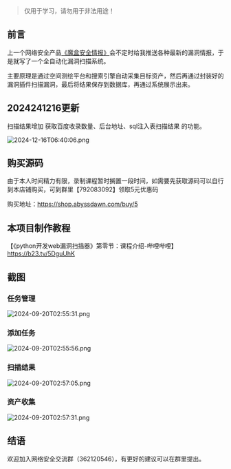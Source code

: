 > 仅用于学习，请勿用于非法用途！

## 前言

上一个网络安全产品[《魔盒安全情报》][1]会不定时给我推送各种最新的漏洞情报，于是就写了一个全自动化漏洞扫描系统。

主要原理是通过空间测绘平台和搜索引擎自动采集目标资产，然后再通过封装好的漏洞插件扫描漏洞，最后将结果保存到数据库，再通过系统展示出来。

## 2024241216更新

扫描结果增加 获取百度收录数量、后台地址、sql注入表扫描结果 的功能。

![2024-12-16T06:40:06.png][2]

## 购买源码

由于本人时间精力有限，录制课程暂时搁置一段时间，如需要先获取源码可以自行到本店铺购买，可到群里【792083092】领取5元优惠码

购买地址：https://shop.abyssdawn.com/buy/5

## 本项目制作教程

【《python开发web漏洞扫描器》第零节：课程介绍-哔哩哔哩】 https://b23.tv/5DguUhK

## 截图

### 任务管理

![2024-09-20T02:55:31.png][3]

### 添加任务

![2024-09-20T02:55:56.png][4]

### 扫描结果

![2024-09-20T02:57:05.png][5]

### 资产收集

![2024-09-20T02:57:31.png][6]

## 结语

欢迎加入网络安全交流群（362120546），有更好的建议可以在群里提出。


  [1]: https://mgb.abyssdawn.com/
  [2]: https://blog.abyssdawn.com/usr/uploads/2024/12/368403276.png
  [3]: https://blog.abyssdawn.com/usr/uploads/2024/09/1449035049.png
  [4]: https://blog.abyssdawn.com/usr/uploads/2024/09/99209105.png
  [5]: https://blog.abyssdawn.com/usr/uploads/2024/09/4081570194.png
  [6]: https://blog.abyssdawn.com/usr/uploads/2024/09/523025612.png
